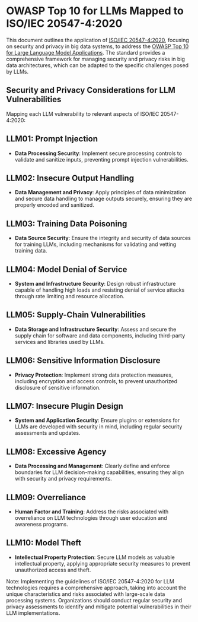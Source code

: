 # OWASP Top 10 for LLMs Mapped to ISO/IEC 20547-4:2020

This document outlines the application of [ISO/IEC 20547-4:2020](https://www.iso.org/standard/72089.html), focusing on security and privacy in big data systems, to address the [OWASP Top 10 for Large Language Model Applications](https://owasp.org/www-project-top-10-for-large-language-model-applications/#). The standard provides a comprehensive framework for managing security and privacy risks in big data architectures, which can be adapted to the specific challenges posed by LLMs.

## Security and Privacy Considerations for LLM Vulnerabilities

Mapping each LLM vulnerability to relevant aspects of ISO/IEC 20547-4:2020:

## LLM01: Prompt Injection

- **Data Processing Security**: Implement secure processing controls to validate and sanitize inputs, preventing prompt injection vulnerabilities.

## LLM02: Insecure Output Handling

- **Data Management and Privacy**: Apply principles of data minimization and secure data handling to manage outputs securely, ensuring they are properly encoded and sanitized.

## LLM03: Training Data Poisoning

- **Data Source Security**: Ensure the integrity and security of data sources for training LLMs, including mechanisms for validating and vetting training data.

## LLM04: Model Denial of Service

- **System and Infrastructure Security**: Design robust infrastructure capable of handling high loads and resisting denial of service attacks through rate limiting and resource allocation.

## LLM05: Supply-Chain Vulnerabilities

- **Data Storage and Infrastructure Security**: Assess and secure the supply chain for software and data components, including third-party services and libraries used by LLMs.

## LLM06: Sensitive Information Disclosure

- **Privacy Protection**: Implement strong data protection measures, including encryption and access controls, to prevent unauthorized disclosure of sensitive information.

## LLM07: Insecure Plugin Design

- **System and Application Security**: Ensure plugins or extensions for LLMs are developed with security in mind, including regular security assessments and updates.

## LLM08: Excessive Agency

- **Data Processing and Management**: Clearly define and enforce boundaries for LLM decision-making capabilities, ensuring they align with security and privacy requirements.

## LLM09: Overreliance

- **Human Factor and Training**: Address the risks associated with overreliance on LLM technologies through user education and awareness programs.

## LLM10: Model Theft

- **Intellectual Property Protection**: Secure LLM models as valuable intellectual property, applying appropriate security measures to prevent unauthorized access and theft.

Note: Implementing the guidelines of ISO/IEC 20547-4:2020 for LLM technologies requires a comprehensive approach, taking into account the unique characteristics and risks associated with large-scale data processing systems. Organizations should conduct regular security and privacy assessments to identify and mitigate potential vulnerabilities in their LLM implementations.
